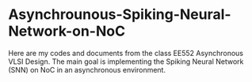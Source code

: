 # Asynchrounous-Spiking-Neural-Network-on-NoC

Here are my codes and documents from the class EE552 Asynchronous VLSI Design. The main goal is implementing the Spiking Neural Network (SNN) on NoC in an asynchronous environment. 
